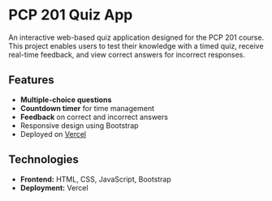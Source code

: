 # PCP 201 Quiz App  

An interactive web-based quiz application designed for the PCP 201 course. This project enables users to test their knowledge with a timed quiz, receive real-time feedback, and view correct answers for incorrect responses.

## Features  
- **Multiple-choice questions**  
- **Countdown timer** for time management  
- **Feedback** on correct and incorrect answers  
- Responsive design using Bootstrap  
- Deployed on [Vercel](https://pcp-201-quiz-app.vercel.app/)

## Technologies  
- **Frontend:** HTML, CSS, JavaScript, Bootstrap  
- **Deployment:** Vercel
